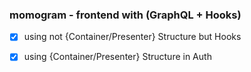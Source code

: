### momogram - frontend with (GraphQL + Hooks)

- [x] using not {Container/Presenter} Structure but Hooks
- [x] using {Container/Presenter} Structure in Auth
  